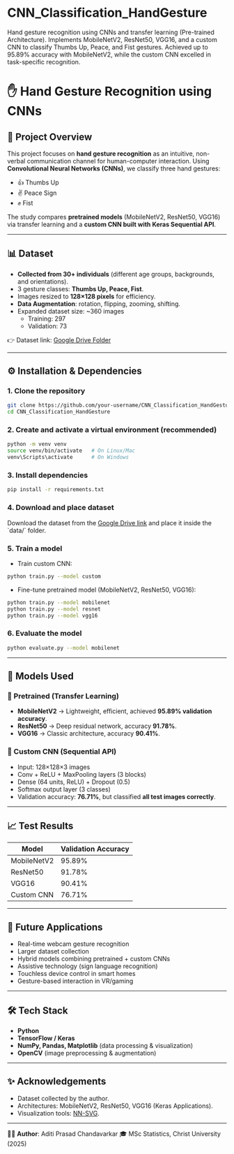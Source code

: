 # CNN_Classification_HandGesture
Hand gesture recognition using CNNs and transfer learning (Pre-trained Architecture). Implements MobileNetV2, ResNet50, VGG16, and a custom CNN to classify Thumbs Up, Peace, and Fist gestures. Achieved up to 95.89% accuracy with MobileNetV2, while the custom CNN excelled in task-specific recognition.

# ✋ Hand Gesture Recognition using CNNs

## 📌 Project Overview
This project focuses on **hand gesture recognition** as an intuitive, non-verbal communication channel for human-computer interaction. Using **Convolutional Neural Networks (CNNs)**, we classify three hand gestures:
- 👍 Thumbs Up  
- ✌ Peace Sign  
- ✊ Fist  

The study compares **pretrained models** (MobileNetV2, ResNet50, VGG16) via transfer learning and a **custom CNN built with Keras Sequential API**.  

---

## 📊 Dataset
- **Collected from 30+ individuals** (different age groups, backgrounds, and orientations).  
- 3 gesture classes: **Thumbs Up, Peace, Fist**.  
- Images resized to **128×128 pixels** for efficiency.  
- **Data Augmentation**: rotation, flipping, zooming, shifting.  
- Expanded dataset size: ~360 images  
  - Training: 297  
  - Validation: 73  

👉 Dataset link: [Google Drive Folder]([https://drive.google.com/drive/folders/1AAhKf8HhBpPOL3C9ae3bvDFjO6zumBem?usp=sharing](https://drive.google.com/drive/folders/1yGLGg8yjLV5OGjN5AYH_3WECdPSh-TSD?usp=sharing))

---

## ⚙️ Installation & Dependencies
### 1. Clone the repository
```bash
git clone https://github.com/your-username/CNN_Classification_HandGesture.git
cd CNN_Classification_HandGesture
````

### 2. Create and activate a virtual environment (recommended)

```bash
python -m venv venv
source venv/bin/activate   # On Linux/Mac
venv\Scripts\activate      # On Windows
```

### 3. Install dependencies

```bash
pip install -r requirements.txt
```

### 4. Download and place dataset

Download the dataset from the [Google Drive link]([https://drive.google.com/drive/folders/1AAhKf8HhBpPOL3C9ae3bvDFjO6zumBem?usp=sharing](https://drive.google.com/drive/folders/1yGLGg8yjLV5OGjN5AYH_3WECdPSh-TSD?usp=sharing)) and place it inside the `data/` folder.

### 5. Train a model

* Train custom CNN:

```bash
python train.py --model custom
```

* Fine-tune pretrained model (MobileNetV2, ResNet50, VGG16):

```bash
python train.py --model mobilenet
python train.py --model resnet
python train.py --model vgg16
```

### 6. Evaluate the model

```bash
python evaluate.py --model mobilenet
```

---

## 🧠 Models Used

### 🔹 Pretrained (Transfer Learning)

* **MobileNetV2** → Lightweight, efficient, achieved **95.89% validation accuracy**.
* **ResNet50** → Deep residual network, accuracy **91.78%**.
* **VGG16** → Classic architecture, accuracy **90.41%**.

### 🔹 Custom CNN (Sequential API)

* Input: 128×128×3 images
* Conv + ReLU + MaxPooling layers (3 blocks)
* Dense (64 units, ReLU) + Dropout (0.5)
* Softmax output layer (3 classes)
* Validation accuracy: **76.71%**, but classified **all test images correctly**.

---

## 📈 Test Results

| Model       | Validation Accuracy |
| ----------- | ------------------- |
| MobileNetV2 | 95.89%              |
| ResNet50    | 91.78%              |
| VGG16       | 90.41%              |
| Custom CNN  | 76.71%              |

---

## 🚀 Future Applications

* Real-time webcam gesture recognition
* Larger dataset collection
* Hybrid models combining pretrained + custom CNNs
* Assistive technology (sign language recognition)
* Touchless device control in smart homes
* Gesture-based interaction in VR/gaming

---

## 🛠 Tech Stack

* **Python**
* **TensorFlow / Keras**
* **NumPy, Pandas, Matplotlib** (data processing & visualization)
* **OpenCV** (image preprocessing & augmentation)

---

## ✨ Acknowledgements

* Dataset collected by the author.
* Architectures: MobileNetV2, ResNet50, VGG16 (Keras Applications).
* Visualization tools: [NN-SVG](https://alexlenail.me/NN-SVG/LeNet.html).

---

👩‍💻 **Author**: Aditi Prasad Chandavarkar
🎓 MSc Statistics, Christ University (2025)
